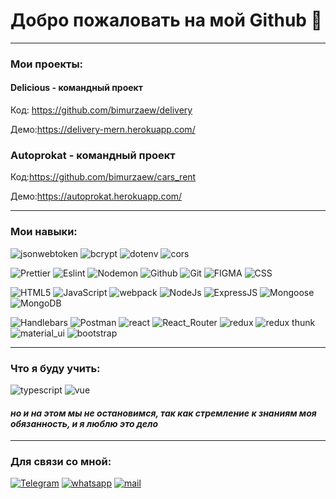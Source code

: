 # Добро пожаловать на мой Github 📌

___
### Мои проекты:
#### Delicious - командный проект
 
 Код: https://github.com/bimurzaew/delivery
 
 Демо:https://delivery-mern.herokuapp.com/
 
### Autoprokat - командный проект
 
 Код:https://github.com/bimurzaew/cars_rent
 
 Демо:https://autoprokat.herokuapp.com/
___

### Мои навыки:
![jsonwebtoken](https://img.shields.io/badge/-jsonwebtoken-black?style=for-the-badge&logo=Jsonwebtoken)
![bcrypt](https://img.shields.io/badge/bcrypt-black?style=for-the-badge&logo=Bcrypt)
![dotenv](https://img.shields.io/badge/-dotenv-black?style=for-the-badge&logo=Dotenv)
![cors](https://img.shields.io/badge/-cors-black?style=for-the-badge&logo=Cors)

![Prettier](https://img.shields.io/badge/-Prettier-grey?style=for-the-badge&logo=Prettier&logoColor=orange)
![Eslint](https://img.shields.io/badge/Eslint-red?style=for-the-badge&logo=ESLint)
![Nodemon](https://img.shields.io/badge/-Nodemon-green?style=for-the-badge&logo=nodemon&logoColor=43853d)
![Github](https://img.shields.io/badge/Github-black?style=for-the-badge&logo=GitHub)
![Git](https://img.shields.io/badge/GIT-orange?style=for-the-badge&logo=git)
![FIGMA](https://img.shields.io/badge/figma-orange?style=for-the-badge&logo=figma)
![CSS](https://img.shields.io/badge/css3-9cf?style=for-the-badge&logo=css3)

![HTML5](https://img.shields.io/badge/html5-informational?style=for-the-badge&logo=html5)
![JavaScript](https://img.shields.io/badge/JavaScript-yellow?style=for-the-badge&logo=JavaScript)
![webpack](https://img.shields.io/badge/webpack-blue?style=for-the-badge&logo=Webpack)
![NodeJs](https://img.shields.io/badge/-Nodejs-brightgreen?style=for-the-badge&logo=Node.js&logoColor=white)
![ExpressJS](https://img.shields.io/badge/ExpressJS-grey?style=for-the-badge&logo=Express)
![Mongoose](https://img.shields.io/badge/Mongoose-brightgreen?style=for-the-badge&logo=MongoDB)
![MongoDB](https://img.shields.io/badge/-mongo_DB-brightgreen?style=for-the-badge&logo=mongoDB&logoColor=43853d)

![Handlebars](https://img.shields.io/badge/Handlebars-red?style=for-the-badge&logo=Handlebars.js)
![Postman](https://img.shields.io/badge/Postman-grey?style=for-the-badge&logo=Postman)
![react](https://img.shields.io/badge/-React-45b8d8?style=for-the-badge&logo=react&logoColor=white)
![React_Router](https://img.shields.io/badge/React_Router-45b8d8?style=for-the-badge&logo=ReactRouter)
![redux](https://img.shields.io/badge/redux-blue?style=for-the-badge&logo=Redux)
![redux thunk](https://img.shields.io/badge/-Redux_Thunk-blue?style=for-the-badge&logo=Redux&logoColor=white)
![material_ui](https://img.shields.io/badge/material_ui-blueviolet?style=for-the-badge&logo=Material-UI)
![bootstrap](https://img.shields.io/badge/bootstrap-blueviolet?style=for-the-badge&logo=Bootstrap)

___
### Что я буду учить:
![typescript](https://img.shields.io/badge/-Typescipt-blue?style=for-the-badge&logo=Typescipt&logoColor=white)
![vue](https://img.shields.io/badge/Vue.js-blueviolet?style=for-the-badge&logo=Vue)
#### *но и на этом мы не остановимся, так как стремление к знаниям моя обязанность, и я люблю это дело*

---
### Для связи со мной:
[![Telegram](https://img.shields.io/badge/Telegram-111111?style=for-the-badge&logo=telegram)](https://t.me/bimurzaew)
[![whatsapp](https://img.shields.io/badge/whatsapp-111111?style=for-the-badge&logo=whatsapp)](https://wa.me/79298913686)
[![mail](https://img.shields.io/badge/-mail.ru-111111?style=for-the-badge&logo=mail.ru)](https://mail.ru/bimurzaev058@mail.ru)
